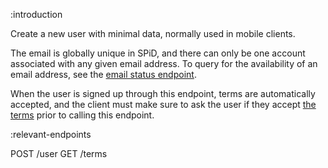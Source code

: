 :introduction

Create a new user with minimal data, normally used in mobile clients.

The email is globally unique in SPiD, and there can
only be one account associated with any given email address. To query
for the availability of an email address, see the
[email status endpoint](/endpoints/GET/email/{email}/status).

When the user is signed up through this endpoint, terms are
automatically accepted, and the client must make sure to ask the user
if they accept [the terms](/endpoints/GET/terms/) prior to calling
this endpoint.

:relevant-endpoints

POST /user
GET /terms
